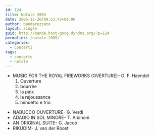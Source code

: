 ```yaml
---
id: 124
title: Natale 2005
date: 2005-12-26T09:53:43+01:00
author: bandarezzato
layout: single
guid: http://banda.host-goog.dyndns.org/?p=124
permalink: /natale-2005/
categories:
  - Concerti
tags:
  - concerto
  - natale
---
```

  * MUSIC FOR THE ROYAL FIREWORKS (OVERTURE)- G. F. Haendel 
      1. Ouverture
      2. bourrèe
      3. la paix
      4. la rejoussance
      5. minuetto e trio

<div>
  <ul>
    <li>
      NABUCCO OUVERTURE- G. Verdi
    </li>
    <li>
      ADAGIO IN SOL MINORE- T. Albinoni
    </li>
    <li>
      AN ORIGINAL SUITE- G. Jacob
    </li>
    <li>
      RIKUDIM- J. van der Roost
    </li>
  </ul>
</div>